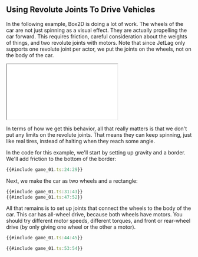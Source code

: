 ## Using Revolute Joints To Drive Vehicles

In the following example, Box2D is doing a lot of work.  The wheels of the car
are not just spinning as a visual effect.  They are actually propelling the car
forward.  This requires friction, careful consideration about the weights of
things, and two revolute joints with motors.  Note that since JetLag only
supports one revolute joint per actor, we put the joints on the wheels, not on
the body of the car.

<iframe src="./game_03.iframe.html"></iframe>

In terms of how we get this behavior, all that really matters is that we don't
put any limits on the revolute joints.  That means they can keep spinning, just
like real tires, instead of halting when they reach some angle.

In the code for this example, we'll start by setting up gravity and a border.
We'll add friction to the bottom of the border:

```typescript
{{#include game_01.ts:24:29}}
```

Next, we make the car as two wheels and a rectangle:

```typescript
{{#include game_01.ts:31:43}}
{{#include game_01.ts:47:52}}
```

All that remains is to set up joints that connect the wheels to the body of the
car.  This car has all-wheel drive, because both wheels have motors.  You should
try different motor speeds, different torques, and front or rear-wheel drive (by
only giving one wheel or the other a motor).

```typescript
{{#include game_01.ts:44:45}}

{{#include game_01.ts:53:54}}
```
